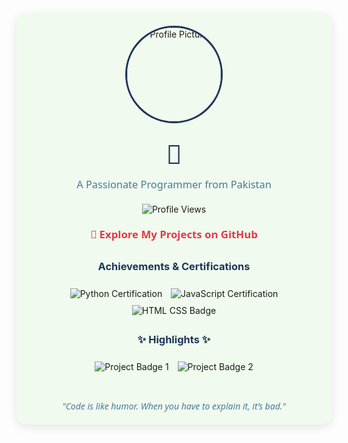 <div style="background-color: #F1FAEE; padding: 20px; border-radius: 15px; box-shadow: 0px 4px 15px rgba(0, 0, 0, 0.1);">
  <div style="text-align: center; margin-bottom: 20px;">
    <img src="https://via.placeholder.com/150" alt="Profile Picture" 
         style="border-radius: 50%; width: 150px; height: 150px; border: 3px solid #1D3557;" />
  </div>

  <h1 align="center" style="font-size: 3em; color: #1D3557; font-family: 'Segoe UI', Tahoma, Geneva, Verdana, sans-serif; margin: 0;">
    <span id="typing"></span> 👋
  </h1>
  
  <script>
    const textArray = ["Hi there, I'm Zakir Aziz!", "A Passionate Programmer!", "Always Learning and Building."];
    let textIndex = 0;
    let charIndex = 0;
    const typingElement = document.getElementById("typing");
    function typeText() {
      if (charIndex < textArray[textIndex].length) {
        typingElement.textContent += textArray[textIndex][charIndex];
        charIndex++;
        setTimeout(typeText, 100);
      } else {
        setTimeout(() => {
          typingElement.textContent = "";
          charIndex = 0;
          textIndex = (textIndex + 1) % textArray.length;
          typeText();
        }, 2000);
      }
    }
    typeText();
  </script>

  <h3 align="center" style="font-weight: 400; color: #457B9D; font-family: 'Segoe UI', Tahoma, Geneva, Verdana, sans-serif; margin-top: 10px;">
    A Passionate Programmer from Pakistan
  </h3>      

  <p align="center" style="margin: 20px 0;">
    <img src="https://komarev.com/ghpvc/?username=zakiraziz&label=Profile%20views&color=1D3557&style=flat" alt="Profile Views" />
  </p>

  <div align="center" style="margin-bottom: 30px;">
    <a href="https://github.com/zakiraziz" 
       style="font-size: 1.2em; color: #E63946; text-decoration: none; font-family: 'Segoe UI', Tahoma, Geneva, Verdana, sans-serif; font-weight: bold; transition: 0.3s;">
      🔗 Explore My Projects on GitHub
    </a>
  </div>

  <h3 align="center" style="font-weight: bold; color: #1D3557;">Achievements & Certifications</h3>
  <div align="center" style="margin: 20px;">
    <img src="https://img.shields.io/badge/-Python%20Certified-3776AB?style=for-the-badge&logo=python&logoColor=white" alt="Python Certification" style="margin: 5px;" />
    <img src="https://img.shields.io/badge/-JavaScript%20Mastery-F7DF1E?style=for-the-badge&logo=javascript&logoColor=white" alt="JavaScript Certification" style="margin: 5px;" />
    <img src="https://img.shields.io/badge/-HTML%20CSS%20Pro-1572B6?style=for-the-badge&logo=css3&logoColor=white" alt="HTML CSS Badge" style="margin: 5px;" />
  </div>

  <h3 align="center" style="font-weight: bold; color: #1D3557;">✨ Highlights ✨</h3>
  <div align="center" style="margin: 20px;">
    <a href="https://github.com/zakiraziz/some-awesome-project" style="text-decoration: none;">
      <img src="https://img.shields.io/badge/-Some%20Awesome%20Project%201-E63946?style=for-the-badge" alt="Project Badge 1" style="margin: 5px;" />
    </a>
    <a href="https://github.com/zakiraziz/another-cool-project" style="text-decoration: none;">
      <img src="https://img.shields.io/badge/-Another%20Cool%20Project%202-457B9D?style=for-the-badge" alt="Project Badge 2" style="margin: 5px;" />
    </a>
  </div>

  <footer style="text-align: center; margin-top: 40px; color: #457B9D; font-family: 'Segoe UI', Tahoma, Geneva, Verdana, sans-serif;">
    <em>"Code is like humor. When you have to explain it, it’s bad."</em>
  </footer>
</div>
